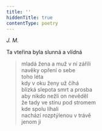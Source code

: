 ```yaml
---
title: ''
hiddenTitle: true
contentType: poetry
---
```


>   

  

>   

  

_J. M._

Ta vteřina byla slunná a vlídná

> mladá žena a muž v ní zářili  
> navěky opření o sebe  
> toho léta  
> kdy v oku ženy už číhá  
> blízká slepota smrt a prosba  
> aby nikdo nežli on nevěděl  
> že tady ve stínu pod stromem  
> kde spolu líhali  
> nachází rozptýlenou v trávě  
> jenom ji
